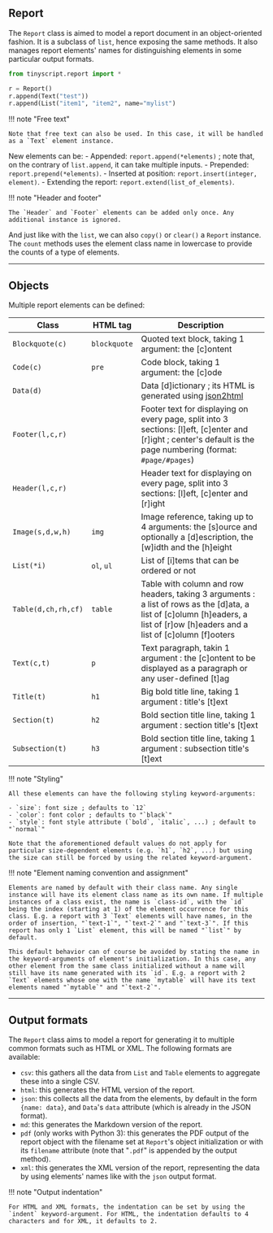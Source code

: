 ## Report

The `Report` class is aimed to model a report document in an object-oriented fashion. It is a subclass of `list`, hence exposing the same methods. It also manages report elements' names for distinguishing elements in some particular output formats.

```python
from tinyscript.report import *

r = Report()
r.append(Text("test"))
r.append(List("item1", "item2", name="mylist")
```

!!! note "Free text"

    Note that free text can also be used. In this case, it will be handled as a `Text` element instance.

New elements can be:
    - Appended: `report.append(*elements)` ; note that, on the contrary of `list.append`, it can take multiple inputs.
    - Prepended: `report.prepend(*elements)`.
    - Inserted at position: `report.insert(integer, element)`.
    - Extending the report: `report.extend(list_of_elements)`.

!!! note "Header and footer"
    
    The `Header` and `Footer` elements can be added only once. Any additional instance is ignored.

And just like with the `list`, we can also `copy()` or `clear()` a `Report` instance. The `count` methods uses the element class name in lowercase to provide the counts of a type of elements.

-----

## Objects

Multiple report elements can be defined:

**Class** | **HTML tag** | **Description**
--- | --- | ---
`Blockquote(c)` | `blockquote` | Quoted text block, taking 1 argument: the [c]ontent
`Code(c)` | `pre` | Code block, taking 1 argument: the [c]ode
`Data(d)` |  | Data [d]ictionary ; its HTML is generated using [json2html](https://pypi.org/project/json2html/)
`Footer(l,c,r)` |  | Footer text for displaying on every page, split into 3 sections: [l]eft, [c]enter and [r]ight ; center's default is the page numbering (format: `#page/#pages`)
`Header(l,c,r)` |  | Header text for displaying on every page, split into 3 sections: [l]eft, [c]enter and [r]ight
`Image(s,d,w,h)` | `img` | Image reference, taking up to 4 arguments: the [s]ource and optionally a [d]escription, the [w]idth and the [h]eight
`List(*i)` | `ol`, `ul` | List of [i]tems that can be ordered or not
`Table(d,ch,rh,cf)` | `table` | Table with column and row headers, taking 3 arguments : a list of rows as the [d]ata, a list of [c]olumn [h]eaders, a list of [r]ow [h]eaders and a list of [c]olumn [f]ooters
`Text(c,t)` | `p` | Text paragraph, takin 1 argument : the [c]ontent to be displayed as a paragraph or any user-defined [t]ag
`Title(t)` | `h1` | Big bold title line, taking 1 argument : title's [t]ext
`Section(t)` | `h2` | Bold section title line, taking 1 argument : section title's [t]ext
`Subsection(t)` | `h3` | Bold section title line, taking 1 argument : subsection title's [t]ext

!!! note "Styling"
    
    All these elements can have the following styling keyword-arguments:
    
    - `size`: font size ; defaults to `12`
    - `color`: font color ; defaults to "`black`"
    - `style`: font style attribute (`bold`, `italic`, ...) ; default to "`normal`"
    
    Note that the aforementioned default values do not apply for particular size-dependent elements (e.g. `h1`, `h2`, ...) but using the size can still be forced by using the related keyword-argument.

!!! note "Element naming convention and assignment"
    
    Elements are named by default with their class name. Any single instance will have its element class name as its own name. If multiple instances of a class exist, the name is `class-id`, with the `id` being the index (starting at 1) of the element occurrence for this class. E.g. a report with 3 `Text` elements will have names, in the order of insertion, "`text-1`", "`text-2`" and "`text-3`". If this report has only 1 `List` element, this will be named "`list`" by default.
    
    This default behavior can of course be avoided by stating the name in the keyword-arguments of element's initialization. In this case, any other element from the same class initialized without a name will still have its name generated with its `id`. E.g. a report with 2 `Text` elements whose one with the name `mytable` will have its text elements named "`mytable`" and "`text-2`".

-----

## Output formats

The `Report` class aims to model a report for generating it to multiple common formats such as HTML or XML. The following formats are available:

- `csv`: this gathers all the data from `List` and `Table` elements to aggregate these into a single CSV.
- `html`: this generates the HTML version of the report.
- `json`: this collects all the data from the elements, by default in the form `{name: data}`, and `Data`'s `data` attribute (which is already in the JSON format).
- `md`: this generates the Markdown version of the report.
- `pdf` (only works with Python 3): this generates the PDF output of the report object with the filename set at `Report`'s object initialization or with its `filename` attribute (note that "`.pdf`" is appended by the output method).
- `xml`: this generates the XML version of the report, representing the data by using elements' names like with the `json` output format.

!!! note "Output indentation"
    
    For HTML and XML formats, the indentation can be set by using the `indent` keyword-argument. For HTML, the indentation defaults to 4 characters and for XML, it defaults to 2.
